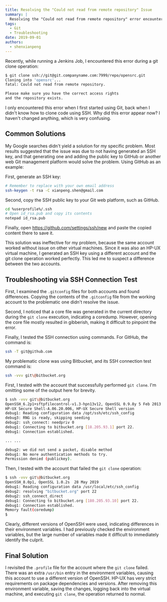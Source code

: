 ```yaml
---
title: Resolving the "Could not read from remote repository" Issue
summary: |
  Resolving the "Could not read from remote repository" error encountered when cloning code using Git, analyzing the causes, and providing solutions.
tags:
  - Git
  - Troubleshooting
date: 2019-09-01
authors:
  - shenxianpeng
---
```


Recently, while running a Jenkins Job, I encountered this error during a git clone operation:

```bash
$ git clone ssh://git@git.companyname.com:7999/repo/opensrc.git
Cloning into 'opensrc'...
fatal: Could not read from remote repository.

Please make sure you have the correct access rights
and the repository exists.
```

I only encountered this error when I first started using Git, back when I didn't know how to clone code using SSH.  Why did this error appear now? I haven't changed anything, which is very confusing.

## Common Solutions



My Google searches didn't yield a solution for my specific problem. Most results suggested that the issue was due to not having generated an SSH key, and that generating one and adding the public key to GitHub or another web Git management platform would solve the problem.  Using GitHub as an example:

First, generate an SSH key:

```bash
# Remember to replace with your own email address
ssh-keygen -t rsa -C xianpeng.shen@gmail.com
```

Second, copy the SSH public key to your Git web platform, such as GitHub.

```bash
cd %userprofile%/.ssh
# Open id_rsa.pub and copy its contents
notepad id_rsa.pub
```

Finally, open <https://github.com/settings/ssh/new> and paste the copied content there to save it.

This solution was ineffective for my problem, because the same account worked without issue on other virtual machines. Since it was also an HP-UX virtual machine, I generated an SSH key using a different account and the git clone operation worked perfectly. This led me to suspect a difference between the two accounts.

## Troubleshooting via SSH Connection Test

First, I examined the `.gitconfig` files for both accounts and found differences. Copying the contents of the `.gitconfig` file from the working account to the problematic one didn't resolve the issue.

Second, I noticed that a core file was generated in the current directory during the `git clone` execution, indicating a coredump. However, opening the core file mostly resulted in gibberish, making it difficult to pinpoint the error.

Finally, I tested the SSH connection using commands. For GitHub, the command is:

```bash
ssh -T git@github.com
```

My problematic clone was using Bitbucket, and its SSH connection test command is:

```bash
ssh -vvv git\@bitbucket.org
```

First, I tested with the account that successfully performed `git clone`. I'm omitting some of the output here for brevity.

```bash
$ ssh -vvv git\@bitbucket.org
OpenSSH_6.2p1+sftpfilecontrol-v1.3-hpn13v12, OpenSSL 0.9.8y 5 Feb 2013      # Different OpenSSH version
HP-UX Secure Shell-A.06.20.006, HP-UX Secure Shell version                  # Different call path
debug1: Reading configuration data /opt/ssh/etc/ssh_config
debug3: RNG is ready, skipping seeding
debug2: ssh_connect: needpriv 0
debug1: Connecting to bitbucket.org [18.205.93.1] port 22.
debug1: Connection established.

... ...

debug2: we did not send a packet, disable method
debug1: No more authentication methods to try.
Permission denied (publickey).
```

Then, I tested with the account that failed the `git clone` operation:

```bash
$ ssh -vvv git\@bitbucket.org
OpenSSH_8.0p1, OpenSSL 1.0.2s  28 May 2019                                  # Different OpenSSH version
debug1: Reading configuration data /usr/local/etc/ssh_config                # Different call path
debug2: resolving "bitbucket.org" port 22
debug2: ssh_connect_direct
debug1: Connecting to bitbucket.org [180.205.93.10] port 22.
debug1: Connection established.
Memory fault(coredump)
$
```

Clearly, different versions of OpenSSH were used, indicating differences in their environment variables. I had previously checked the environment variables, but the large number of variables made it difficult to immediately identify the culprit.

## Final Solution

I revisited the `.profile` file for the account where the `git clone` failed.  There was an extra `/usr/bin` entry in the environment variables, causing this account to use a different version of OpenSSH.  HP-UX has very strict requirements on package dependencies and versions. After removing this environment variable, saving the changes, logging back into the virtual machine, and executing `git clone`, the operation returned to normal.
